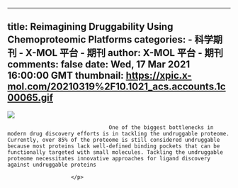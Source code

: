 
---
title: Reimagining Druggability Using Chemoproteomic Platforms
categories: 
    - 科学期刊
    - X-MOL 平台 - 期刊
author: X-MOL 平台 - 期刊
comments: false
date: Wed, 17 Mar 2021 16:00:00 GMT
thumbnail: https://xpic.x-mol.com/20210319%2F10.1021_acs.accounts.1c00065.gif
---

<div>   
<p><img src="https://xpic.x-mol.com/20210319%2F10.1021_acs.accounts.1c00065.gif" referrerpolicy="no-referrer"></p><p>
                            
                                    One of the biggest bottlenecks in modern drug discovery efforts is in tackling the undruggable proteome. Currently, over 85% of the proteome is still considered undruggable because most proteins lack well-defined binding pockets that can be functionally targeted with small molecules. Tackling the undruggable proteome necessitates innovative approaches for ligand discovery against undruggable proteins
                            
                        </p>  
</div>
            
